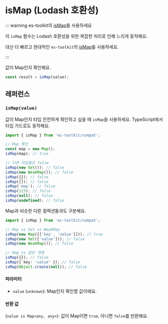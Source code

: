 # isMap (Lodash 호환성)

::: warning es-toolkit의 [isMap](../../predicate/isMap.md)를 사용하세요

이 `isMap` 함수는 Lodash 호환성을 위한 복잡한 처리로 인해 느리게 동작해요.

대신 더 빠르고 현대적인 `es-toolkit`의 [isMap](../../predicate/isMap.md)를 사용하세요.

:::

값이 Map인지 확인해요.

```typescript
const result = isMap(value);
```

## 레퍼런스

### `isMap(value)`

값이 Map인지 타입 안전하게 확인하고 싶을 때 `isMap`을 사용하세요. TypeScript에서 타입 가드로도 동작해요.

```typescript
import { isMap } from 'es-toolkit/compat';

// Map 확인
const map = new Map();
isMap(map); // true

// 다른 타입들은 false
isMap(new Set()); // false
isMap(new WeakMap()); // false
isMap({}); // false
isMap([]); // false
isMap('map'); // false
isMap(123); // false
isMap(null); // false
isMap(undefined); // false
```

Map과 비슷한 다른 컬렉션들과도 구분해요.

```typescript
import { isMap } from 'es-toolkit/compat';

// Map vs Set vs WeakMap
isMap(new Map([['key', 'value']])); // true
isMap(new Set(['value'])); // false
isMap(new WeakMap()); // false

// Map vs 일반 객체
isMap({}); // false
isMap({ key: 'value' }); // false
isMap(Object.create(null)); // false
```

#### 파라미터

- `value` (`unknown`): Map인지 확인할 값이에요.

#### 반환 값

(`value is Map<any, any>`): 값이 Map이면 `true`, 아니면 `false`를 반환해요.
